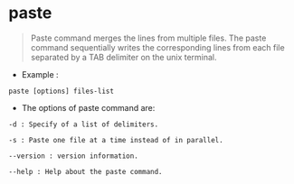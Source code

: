 # paste

> Paste command merges the lines from multiple files.
> The paste command sequentially writes the corresponding lines from each file separated by a TAB delimiter on the unix terminal.

- Example :

`paste [options] files-list`

- The options of paste command are:
```
-d : Specify of a list of delimiters.
 
-s : Paste one file at a time instead of in parallel.
 
--version : version information.
 
--help : Help about the paste command.
```
